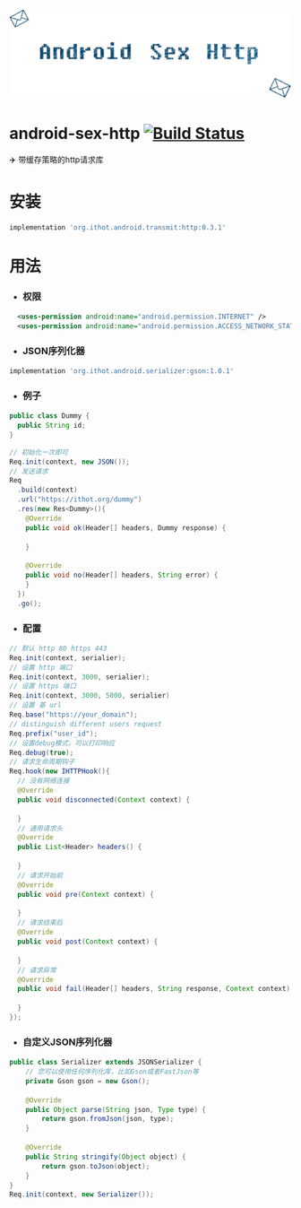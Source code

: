 # ![android-sex-http](static/icon.png)

# android-sex-http [![Build Status](https://travis-ci.org/dtboy1995/android-sex-http.svg?branch=master)](https://travis-ci.org/dtboy1995/android-sex-http)
:airplane: 带缓存策略的http请求库

# 安装
```gradle
implementation 'org.ithot.android.transmit:http:0.3.1'
```

# 用法
- ### 权限
```xml
  <uses-permission android:name="android.permission.INTERNET" />
  <uses-permission android:name="android.permission.ACCESS_NETWORK_STATE" />
```
- ### JSON序列化器
```gradle
implementation 'org.ithot.android.serializer:gson:1.0.1'
```
- ### 例子
```java
public class Dummy {
  public String id;
}
```
```java
// 初始化一次即可
Req.init(context, new JSON());
// 发送请求
Req
  .build(context)
  .url("https://ithot.org/dummy")
  .res(new Res<Dummy>(){
    @Override
    public void ok(Header[] headers, Dummy response) {

    }

    @Override
    public void no(Header[] headers, String error) {
    }
  })
  .go();
```
- ### 配置
```java
// 默认 http 80 https 443
Req.init(context, serialier);
// 设置 http 端口
Req.init(context, 3000, serialier);
// 设置 https 端口
Req.init(context, 3000, 5000, serialier)
// 设置 基 url
Req.base("https://your_domain");
// distinguish different users request
Req.prefix("user_id");
// 设置debug模式，可以打印响应
Req.debug(true);
// 请求生命周期钩子
Req.hook(new IHTTPHook(){
  // 没有网络连接
  @Override
  public void disconnected(Context context) {

  }
  // 通用请求头
  @Override
  public List<Header> headers() {

  }
  // 请求开始前
  @Override
  public void pre(Context context) {

  }
  // 请求结束后
  @Override
  public void post(Context context) {

  }
  // 请求异常
  @Override
  public void fail(Header[] headers, String response, Context context) {

  }
});
```

- ### 自定义JSON序列化器
```java
public class Serializer extends JSONSerializer {
    // 您可以使用任何序列化库，比如Gson或者FastJson等
    private Gson gson = new Gson();

    @Override
    public Object parse(String json, Type type) {
        return gson.fromJson(json, type);
    }

    @Override
    public String stringify(Object object) {
        return gson.toJson(object);
    }
}
Req.init(context, new Serializer());
```
